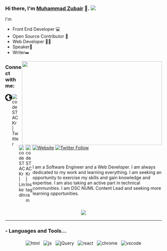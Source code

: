 ### Hi there, I'm [Muhammad Zubair]([website]) 👋. ![](https://pronoun.cyou/x/y?subject=He&object=Him&height=20)

I'm

- Front End Developer 💻
- Open Source Contributor 🤝
- Web Developer 👨‍💻
- Speaker🎤
- Writer✒️

<img align="right" height="270px" width="450px" src="https://github.com/mzubair21/welcome/blob/5befc583d82cc4ef42f9c2406584db53b5cafd56/svg/emojis/mzubair21.svg" />

<p align="center">

### Connect with me:


[<img align="left" alt="codeSTACKr.com" width="22px" src="https://raw.githubusercontent.com/iconic/open-iconic/master/svg/globe.svg" />][website]
[<img align="left" alt="codeSTACKr | Twitter" width="22px" src="https://cdn.jsdelivr.net/npm/simple-icons@v3/icons/twitter.svg" />][twitter]
[<img align="left" alt="codeSTACKr | LinkedIn" width="22px" src="https://cdn.jsdelivr.net/npm/simple-icons@v3/icons/linkedin.svg" />][linkedin]
[<img align="left" alt="codeSTACKr | Instagram" width="22px" src="https://cdn.jsdelivr.net/npm/simple-icons@v3/icons/instagram.svg" />][instagram]

<br />

[![Website](https://img.shields.io/website?label=M.Zubair&style=for-the-badge&url=https%3A%2F%2Fmzubair21.github.io)]([website])
[![Twitter Follow](https://img.shields.io/twitter/follow/zubihyper?color=1DA1F2&logo=twitter&style=for-the-badge)]([twitter])
</p>
<br />
<p align="left">
  I am a Software Engineer and a Web Developer. I am always dedicated to my work and learning everything. I am seeking an opportunity to exercise my skills and gain knowledge and expertise.
    I am also taking an active part in technical communities. I am DSC NUML Content Lead and seeking more learning opportunities.
</p>

<br />
<!-- Statistics -->

<p align="center" >
  <a href="https://github.com/anuraghazra/github-readme-stats"> 
    <img  src="https://github-readme-stats.vercel.app/api?username=mzubair21&&show_icons=true"/>
  </a>
</p>

---


### - Languages and Tools...

<p align="center">
  <!-- For more icons please follow  https://github.com/MikeCodesDotNET/ColoredBadges -->
  <img src="https://github.com/mzubair21/welcome/blob/b7f3357234f6b46adb9b38daf608236e89231727/svg/dev/languages/html.svg" alt="html" style="vertical-align:top; margin:4px">    
  <img src="https://github.com/mzubair21/welcome/blob/b7f3357234f6b46adb9b38daf608236e89231727/svg/dev/languages/js.svg" alt="js" style="vertical-align:top; margin:4px">
    <img src="https://github.com/mzubair21/welcome/blob/b7f3357234f6b46adb9b38daf608236e89231727/svg/dev/frameworks/jquery.svg" alt="jQuery" style="vertical-align:top; margin:4px">
  <img src="https://github.com/mzubair21/welcome/blob/b7f3357234f6b46adb9b38daf608236e89231727/svg/dev/frameworks/react.svg" alt="react" style="vertical-align:top; margin:4px">
  <img src="https://github.com/mzubair21/welcome/blob/b7f3357234f6b46adb9b38daf608236e89231727/svg/dev/misc/chrome.svg" alt="chrome" style="vertical-align:top; margin:4px">
  <img src="https://github.com/mzubair21/welcome/blob/b7f3357234f6b46adb9b38daf608236e89231727/svg/dev/tools/visualstudio_code.svg" alt="vscode" style="vertical-align:top; margin:4px">
</p>

<br />

[website]: http://mzubair21.github.io
[twitter]: https://twitter.com/zubihyper
[linkedin]: http://https://www.linkedin.com/in/muhammad-zubair-954306198
[instagram]: http://https://www.instagram.com/zubihyper